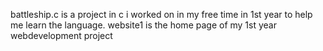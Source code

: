 battleship.c is a project in c i worked on in my free time in 1st year to help me learn the language.
website1 is the home page of my 1st year webdevelopment project
